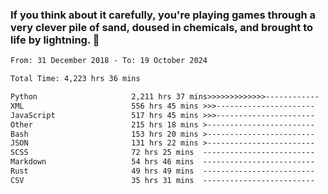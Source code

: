 ### If you think about it carefully, you're playing games through a very clever pile of sand, doused in chemicals, and brought to life by lightning.  👋


<!--START_SECTION:waka-->

```txt
From: 31 December 2018 - To: 19 October 2024

Total Time: 4,223 hrs 36 mins

Python                     2,211 hrs 37 mins>>>>>>>>>>>>>------------   52.37 %
XML                        556 hrs 45 mins >>>----------------------   13.18 %
JavaScript                 517 hrs 45 mins >>>----------------------   12.26 %
Other                      215 hrs 18 mins >------------------------   05.10 %
Bash                       153 hrs 20 mins >------------------------   03.63 %
JSON                       131 hrs 22 mins >------------------------   03.11 %
SCSS                       72 hrs 25 mins  -------------------------   01.71 %
Markdown                   54 hrs 46 mins  -------------------------   01.30 %
Rust                       49 hrs 49 mins  -------------------------   01.18 %
CSV                        35 hrs 31 mins  -------------------------   00.84 %
```

<!--END_SECTION:waka-->
